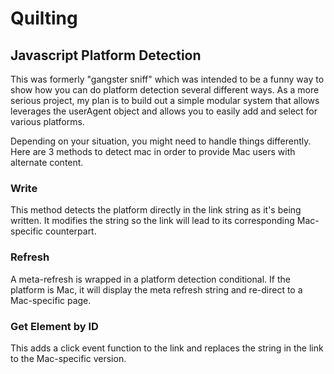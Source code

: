 Quilting
==============

Javascript Platform Detection
-----------------------------

This was formerly "gangster sniff" which was intended to be a funny way to show how you can do platform detection several different ways. As a more serious project, my plan is to build out a simple modular system that allows leverages the userAgent object and allows you to easily add and select for various platforms.

Depending on your situation, you might need to handle things differently. Here are 3 methods to detect mac in order to provide Mac users with alternate content.

### Write
This method detects the platform directly in the link string as it's being written. It modifies the string so the link will lead to its corresponding Mac-specific counterpart.

### Refresh
A meta-refresh is wrapped in a platform detection conditional. If the platform is Mac, it will display the meta refresh string and re-direct to a Mac-specific page.

### Get Element by ID
This adds a click event function to the link and replaces the string in the link to the Mac-specific version.
